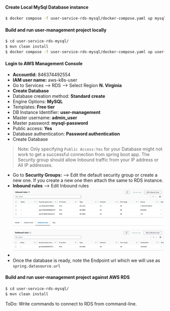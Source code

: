 #### Create Local MySql Database instance
```bash
$ docker compose -f user-service-rds-mysql/docker-compose.yaml up mysql
```
#### Build and run user-management project locally
```bash
$ cd user-service-rds-mysql/
$ mvn clean install
$ docker compose -f user-service-rds-mysql/docker-compose.yaml up user-service
```

#### Login to AWS Management Console
- **AccountId:** 846374492554
- **IAM user name:** aws-k8s-user
- Go to Services --> RDS --> Select Region **N. Virginia** 
- **Create Database** 
- Database creation method: **Standard create** 
- Engine Options: **MySQL** 
- Templates: **Free tier**
- DB Instance Identifier: **user-management**
- Master username: **admin_user**
- Master password: **mysql-password**
- Public access: **Yes**
- Database authentication: **Password authentication**
- Create Database

> Note: Only specifying `Public Access:Yes` for your Database might not work to get a successful connection from spring boot app. The Security group should allow Inbound traffic from your IP address or All IP addresses.

- Go to **Security Groups:** --> Edit the default security group or create a new one. If you create a new one then attach the same to RDS instance.
- **Inbound rules** --> Edit Inbound rules
![img.png](img.png)
![img_1.png](img_1.png)
- 
- Once the database is ready, note the Endpoint url which we will use as `spring.datasource.url`

#### Build and run user-management project against AWS RDS
```bash
$ cd user-service-rds-mysql/
$ mvn clean install
```

ToDo: Write commands to connect to RDS from command-line.